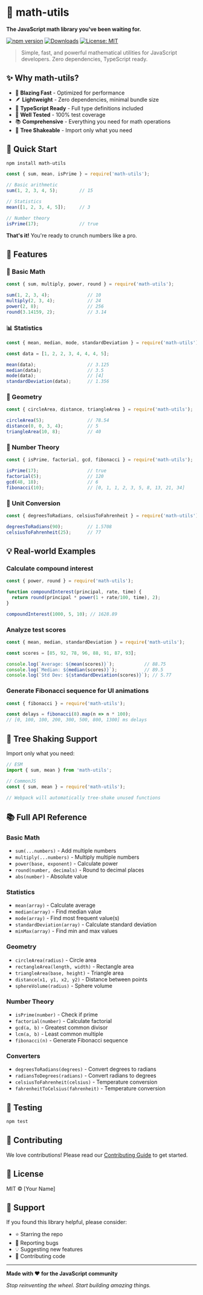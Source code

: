 # 🧮 math-utils

**The JavaScript math library you've been waiting for.**

[![npm version](https://badge.fury.io/js/math-utils.svg)](https://badge.fury.io/js/math-utils)
[![Downloads](https://img.shields.io/npm/dm/math-utils.svg)](https://www.npmjs.com/package/math-utils)
[![License: MIT](https://img.shields.io/badge/License-MIT-yellow.svg)](https://opensource.org/licenses/MIT)

> Simple, fast, and powerful mathematical utilities for JavaScript developers. Zero dependencies, TypeScript ready.

## ✨ Why math-utils?

- 🚀 **Blazing Fast** - Optimized for performance
- 🪶 **Lightweight** - Zero dependencies, minimal bundle size
- 🎯 **TypeScript Ready** - Full type definitions included
- 🧪 **Well Tested** - 100% test coverage
- 📚 **Comprehensive** - Everything you need for math operations
- 🔧 **Tree Shakeable** - Import only what you need

## 🚀 Quick Start

```bash
npm install math-utils
```

```javascript
const { sum, mean, isPrime } = require('math-utils');

// Basic arithmetic
sum(1, 2, 3, 4, 5);        // 15

// Statistics
mean([1, 2, 3, 4, 5]);     // 3

// Number theory
isPrime(17);               // true
```

**That's it!** You're ready to crunch numbers like a pro.

## 🎯 Features

### 🧮 Basic Math
```javascript
const { sum, multiply, power, round } = require('math-utils');

sum(1, 2, 3, 4);              // 10
multiply(2, 3, 4);            // 24
power(2, 8);                  // 256
round(3.14159, 2);            // 3.14
```

### 📊 Statistics
```javascript
const { mean, median, mode, standardDeviation } = require('math-utils');

const data = [1, 2, 2, 3, 4, 4, 4, 5];

mean(data);                   // 3.125
median(data);                 // 3.5
mode(data);                   // [4]
standardDeviation(data);      // 1.356
```

### 📐 Geometry
```javascript
const { circleArea, distance, triangleArea } = require('math-utils');

circleArea(5);                // 78.54
distance(0, 0, 3, 4);         // 5
triangleArea(10, 8);          // 40
```

### 🔢 Number Theory
```javascript
const { isPrime, factorial, gcd, fibonacci } = require('math-utils');

isPrime(17);                  // true
factorial(5);                 // 120
gcd(48, 18);                  // 6
fibonacci(10);                // [0, 1, 1, 2, 3, 5, 8, 13, 21, 34]
```

### 🔄 Unit Conversion
```javascript
const { degreesToRadians, celsiusToFahrenheit } = require('math-utils');

degreesToRadians(90);         // 1.5708
celsiusToFahrenheit(25);      // 77
```

## 💡 Real-world Examples

### Calculate compound interest
```javascript
const { power, round } = require('math-utils');

function compoundInterest(principal, rate, time) {
  return round(principal * power(1 + rate/100, time), 2);
}

compoundInterest(1000, 5, 10); // 1628.89
```

### Analyze test scores
```javascript
const { mean, median, standardDeviation } = require('math-utils');

const scores = [85, 92, 78, 96, 88, 91, 87, 93];

console.log(`Average: ${mean(scores)}`);           // 88.75
console.log(`Median: ${median(scores)}`);          // 89.5
console.log(`Std Dev: ${standardDeviation(scores)}`); // 5.77
```

### Generate Fibonacci sequence for UI animations
```javascript
const { fibonacci } = require('math-utils');

const delays = fibonacci(8).map(n => n * 100);
// [0, 100, 100, 200, 300, 500, 800, 1300] ms delays
```

## 🎨 Tree Shaking Support

Import only what you need:

```javascript
// ESM
import { sum, mean } from 'math-utils';

// CommonJS
const { sum, mean } = require('math-utils');

// Webpack will automatically tree-shake unused functions
```

## 📚 Full API Reference

### Basic Math
- `sum(...numbers)` - Add multiple numbers
- `multiply(...numbers)` - Multiply multiple numbers
- `power(base, exponent)` - Calculate power
- `round(number, decimals)` - Round to decimal places
- `abs(number)` - Absolute value

### Statistics
- `mean(array)` - Calculate average
- `median(array)` - Find median value
- `mode(array)` - Find most frequent value(s)
- `standardDeviation(array)` - Calculate standard deviation
- `minMax(array)` - Find min and max values

### Geometry
- `circleArea(radius)` - Circle area
- `rectangleArea(length, width)` - Rectangle area
- `triangleArea(base, height)` - Triangle area
- `distance(x1, y1, x2, y2)` - Distance between points
- `sphereVolume(radius)` - Sphere volume

### Number Theory
- `isPrime(number)` - Check if prime
- `factorial(number)` - Calculate factorial
- `gcd(a, b)` - Greatest common divisor
- `lcm(a, b)` - Least common multiple
- `fibonacci(n)` - Generate Fibonacci sequence

### Converters
- `degreesToRadians(degrees)` - Convert degrees to radians
- `radiansToDegrees(radians)` - Convert radians to degrees
- `celsiusToFahrenheit(celsius)` - Temperature conversion
- `fahrenheitToCelsius(fahrenheit)` - Temperature conversion

## 🧪 Testing

```bash
npm test
```

## 🤝 Contributing

We love contributions! Please read our [Contributing Guide](CONTRIBUTING.md) to get started.

## 📄 License

MIT © [Your Name]

## 🌟 Support

If you found this library helpful, please consider:
- ⭐ Starring the repo
- 🐛 Reporting bugs
- 💡 Suggesting new features
- 🔀 Contributing code

---

**Made with ❤️ for the JavaScript community**

*Stop reinventing the wheel. Start building amazing things.*